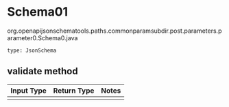 # Schema01
org.openapijsonschematools.paths.commonparamsubdir.post.parameters.parameter0.Schema0.java
```
type: JsonSchema
```

## validate method
Input Type | Return Type | Notes
------------ | ------------- | -------------
 |  |
